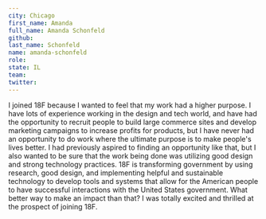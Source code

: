 ```yaml
---
city: Chicago
first_name: Amanda
full_name: Amanda Schonfeld
github:
last_name: Schonfeld
name: amanda-schonfeld
role:
state: IL
team:
twitter:
---
```

I joined 18F because I wanted to feel that my work had a higher
purpose. I have lots of experience working in the design and tech world,
and have had the opportunity to recruit people to build large commerce
sites and develop marketing campaigns to increase profits for products,
but I have never had an opportunity to do work where the ultimate
purpose is to make people's lives better. I had previously aspired to
finding an opportunity like that, but I also wanted to be sure that the
work being done was utilizing good design and strong technology
practices. 18F is transforming government by using research, good
design, and implementing helpful and sustainable technology to develop
tools and systems that allow for the American people to have successful
interactions with the United States government. What better way to make
an impact than that? I was totally excited and thrilled at the prospect
of joining 18F.

